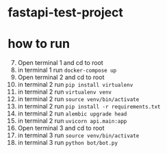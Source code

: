 # fastapi-test-project
# how to run
7. Open terminal 1 and cd to root
8. in terminal 1 run `docker-compose up`
1. Open terminal 2 and cd to root
2. in terminal 2 run `pip install virtualenv`
3. in terminal 2 run `virtualenv venv`
4. in terminal 2 run `source venv/bin/activate`
5. in terminal 2 run `pip install -r requirements.txt`
6. in terminal 2 run `alembic upgrade head`
7. in terminal 2 run `uvicorn api.main:app`
9. Open terminal 3 and cd to root
4. in terminal 3 run `source venv/bin/activate`
9. in terminal 3 run `python bot/bot.py`
